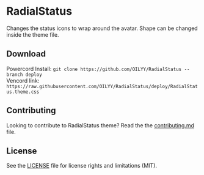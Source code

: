 # RadialStatus

Changes the status icons to wrap around the avatar. Shape can be changed inside the theme file.

## Download

Powercord Install: `git clone https://github.com/OILYY/RadialStatus --branch deploy`  
Vencord link: `https://raw.githubusercontent.com/OILYY/RadialStatus/deploy/RadialStatus.theme.css`

## Contributing

Looking to contribute to RadialStatus theme? Read the the [contributing.md](https://github.com/OILYY/RadialStatus/blob/master/CONTRIBUTING.md) file.

## License

See the [LICENSE](https://github.com/OILYY/RadialStatus/blob/master/LICENSE.md) file for license rights and limitations (MIT).
